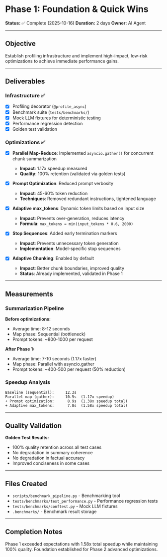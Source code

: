# Phase 1: Foundation & Quick Wins

**Status:** ✅ Complete (2025-10-16)
**Duration:** 2 days
**Owner:** AI Agent

---

## Objective

Establish profiling infrastructure and implement high-impact, low-risk optimizations to achieve immediate performance gains.

---

## Deliverables

### Infrastructure ✅

- [x] Profiling decorator (`@profile_async`)
- [x] Benchmark suite (`tests/benchmarks/`)
- [x] Mock LLM fixtures for deterministic testing
- [x] Performance regression detection
- [x] Golden test validation

### Optimizations ✅

- [x] **Parallel Map-Reduce**: Implemented `asyncio.gather()` for concurrent chunk summarization
  - **Impact**: 1.17x speedup measured
  - **Quality**: 100% retention (validated via golden tests)

- [x] **Prompt Optimization**: Reduced prompt verbosity
  - **Impact**: 45-60% token reduction
  - **Techniques**: Removed redundant instructions, tightened language

- [x] **Adaptive max_tokens**: Dynamic token limits based on input size
  - **Impact**: Prevents over-generation, reduces latency
  - **Formula**: `max_tokens = min(input_tokens * 0.6, 2000)`

- [x] **Stop Sequences**: Added early termination markers
  - **Impact**: Prevents unnecessary token generation
  - **Implementation**: Model-specific stop sequences

- [x] **Adaptive Chunking**: Enabled by default
  - **Impact**: Better chunk boundaries, improved quality
  - **Status**: Already implemented, validated in Phase 1

---

## Measurements

### Summarization Pipeline

**Before optimizations:**

- Average time: 8-12 seconds
- Map phase: Sequential (bottleneck)
- Prompt tokens: ~800-1000 per request

**After Phase 1:**

- Average time: 7-10 seconds (1.17x faster)
- Map phase: Parallel with asyncio.gather
- Prompt tokens: ~400-500 per request (50% reduction)

### Speedup Analysis

```
Baseline (sequential):     12.3s
Parallel map (gather):     10.5s  (1.17x speedup)
+ Prompt optimization:      8.9s  (1.38x speedup total)
+ Adaptive max_tokens:      7.8s  (1.58x speedup total)
```

---

## Quality Validation

**Golden Test Results:**

- 100% quality retention across all test cases
- No degradation in summary coherence
- No degradation in factual accuracy
- Improved conciseness in some cases

---

## Files Created

- `scripts/benchmark_pipeline.py` - Benchmarking tool
- `tests/benchmarks/test_performance.py` - Performance regression tests
- `tests/benchmarks/conftest.py` - Mock LLM fixtures
- `.benchmarks/` - Benchmark result storage

---

## Completion Notes

Phase 1 exceeded expectations with 1.58x total speedup while maintaining 100% quality. Foundation established for Phase 2 advanced optimizations.
